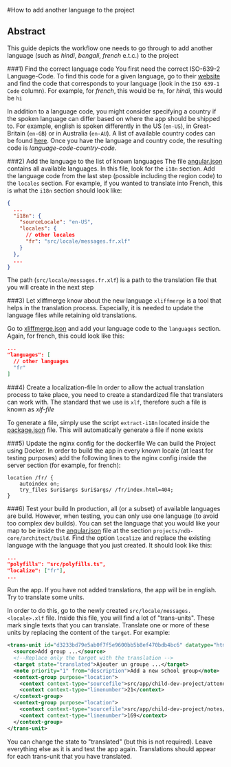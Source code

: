 #How to add another language to the project

## Abstract
This guide depicts the workflow one needs to go through to add another language 
(such as _hindi_, _bengali_, _french_ e.t.c.) to the project

###1) Find the correct language code
You first need the correct ISO-639-2 Language-Code. To find this code for a given
language, go to their [website](https://www.loc.gov/standards/iso639-2/php/code_list.php)
and find the code that corresponds to your language (look in the `ISO 639-1 Code` column). 
For example, for _french_, this would be `fm`, for _hindi_, this would be `hi`

In addition to a language code, you might consider specifying a country if the spoken language can
differ based on where the app should be shipped to. For example, english is spoken differently
in the US (`en-US`), in Great-Britain (`en-GB`) or in Australia (`en-AU`).
A list of available country codes can be found [here](https://www.iso.org/obp/ui/#search/code/).
Once you have the language and country code, the resulting code is _language-code_-_country-code_.

###2) Add the language to the list of known languages
The file [angular.json](angular.json) contains all available languages. In this file, look for the
`i18n` section. Add the language code from the last step (possible including the region code) 
to the `locales` section. For example, if you wanted to translate into French, this is what the 
`i18n` section should look like:

```json
{
  ...
  "i18n": {
    "sourceLocale": "en-US",
    "locales": {
      // other locales
      "fr": "src/locale/messages.fr.xlf"
    }
  },
  ...
}
```
The path (`src/locale/messages.fr.xlf`) is a path to the translation file that you 
will create in the next step

###3) Let xliffmerge know about the new language
`xliffmerge` is a tool that helps in the translation process. Especially, it is needed to
update the language files while retaining old translations.

Go to [xliffmerge.json](xliffmerge.json) and add your language code to the `languages` section.
Again, for french, this could look like this:
```json
...
"languages": [
  // other languages
  "fr"
]
```

###4) Create a localization-file
In order to allow the actual translation process to take place, you need to create a 
standardized file that translaters can work with. The standard that we use is `xlf`, therefore
such a file is known as _xlf-file_

To generate a file, simply use the script `extract-i18n` located inside the [package.json](package.json)
file. This will automatically generate a file if none exists

###5) Update the nginx config for the dockerfile
We can build the Project using Docker. In order to build the app in every known locale
(at least for testing purposes) add the following lines to the nginx config inside the
server section (for example, for french):
```nginx configuration
location /fr/ {
    autoindex on;
    try_files $uri$args $uri$args/ /fr/index.html=404;
}
```

###6) Test your build
In production, all (or a subset) of available languages are build. However, when testing,
you can only use one language (to avoid too complex dev builds). You can set the language
that you would like your map to be inside the [angular.json](angular.json) file at the section
`projects/ndb-core/architect/build`. Find the option `localize` and replace the existing language
with the language that you just created. It should look like this:
```json
...
"polyfills": "src/polyfills.ts",
"localize": ["fr"],
...
```
Run the app. If you have not added translations, the app will be in english. 
Try to translate some units. 

In order to do this, go to the
newly created `src/locale/messages.<locale>.xlf` file. Inside this file, you will find a lot of
"trans-units". These mark single texts that you can translate. Translate one or more
of these units by replacing the content of the `target`. For example:
```xml
<trans-unit id="d3233bd79e5ab0f7f5e9600bb5b8ef470bdb4bc6" datatype="html">
  <source>Add group ...</source>
  <!--Replace only the target with the translation -->
  <target state="translated">Ajouter un groupe ...</target>
  <note priority="1" from="description">Add a new school group</note>
  <context-group purpose="location">
    <context context-type="sourcefile">src/app/child-dev-project/attendance/activity-participants-section/activity-participants-section.component.html</context>
    <context context-type="linenumber">21</context>
  </context-group>
  <context-group purpose="location">
    <context context-type="sourcefile">src/app/child-dev-project/notes/note-details/note-details.component.html</context>
    <context context-type="linenumber">169</context>
  </context-group>
</trans-unit>
```
You can change the state to "translated" (but this is not required). 
Leave everything else as it is and test the app again. Translations should appear for each 
trans-unit that you have translated.
